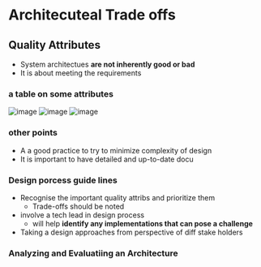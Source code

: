 
# Architecuteal Trade offs
## Quality Attributes
* System architectues **are not inherently good or bad**
* It is about meeting the requirements
### a table on some attributes
![image](https://github.com/ronitwilson/system-design/assets/9934360/d3277e0c-5f0f-4ee7-bdea-3a92135458c1)
![image](https://github.com/ronitwilson/system-design/assets/9934360/a6e398d9-6ab0-4705-822e-9511126677ad)
![image](https://github.com/ronitwilson/system-design/assets/9934360/97726100-8799-4db2-8c62-76454d590786)
### other points
* A a good practice to try to minimize complexity of design
* It is important to have detailed and up-to-date docu
### Design porcess guide lines
* Recognise the important quality attribs and prioritize them
    * Trade-offs should be noted
* involve a tech lead in design process
    * will help **identify any implementations that can pose a challenge**
* Taking a design approaches from perspective of diff stake holders

### Analyzing and Evaluatiing an Architecture
